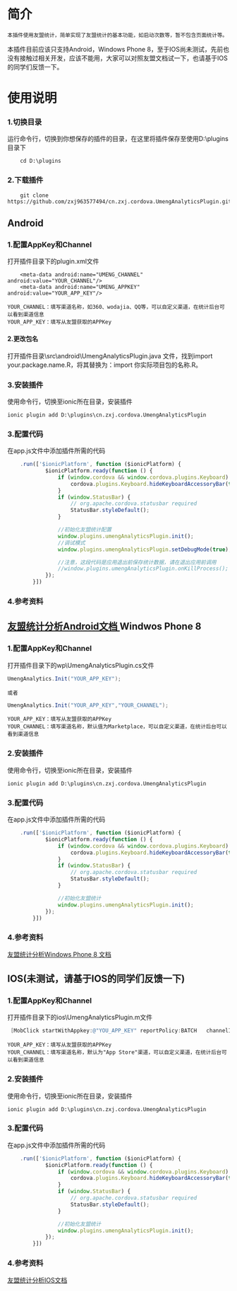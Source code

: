 简介
===================================
    本插件使用友盟统计，简单实现了友盟统计的基本功能，如启动次数等，暂不包含页面统计等。

本插件目前应该只支持Android，Windows Phone 8，至于IOS尚未测试，先前也没有接触过相关开发，应该不能用，大家可以对照友盟文档试一下，也请基于IOS的同学们反馈一下。

使用说明
===================================
### 1.切换目录
运行命令行，切换到你想保存的插件的目录，在这里将插件保存至使用D:\plugins目录下
```
    cd D:\plugins
```
### 2.下载插件
```
    git clone https://github.com/zxj963577494/cn.zxj.cordova.UmengAnalyticsPlugin.git
```
Android
-------------------------------------
### 1.配置AppKey和Channel
打开插件目录下的plugin.xml文件
```
    <meta-data android:name="UMENG_CHANNEL" android:value="YOUR_CHANNEL"/>
    <meta-data android:name="UMENG_APPKEY" android:value="YOUR_APP_KEY"/>
```
    YOUR_CHANNEL：填写渠道名称，如360、wodajia、QQ等，可以自定义渠道，在统计后台可以看到渠道信息
    YOUR_APP_KEY：填写从友盟获取的APPKey

#### 2.更改包名
打开插件目录\src\android\UmengAnalyticsPlugin.java 文件，找到import your.package.name.R，将其替换为：import 你实际项目包的名称.R。

### 3.安装插件
使用命令行，切换至ionic所在目录，安装插件
```
ionic plugin add D:\plugins\cn.zxj.cordova.UmengAnalyticsPlugin
```

### 3.配置代码
在app.js文件中添加插件所需的代码
```javascript
    .run(['$ionicPlatform', function ($ionicPlatform) {
            $ionicPlatform.ready(function () {
                if (window.cordova && window.cordova.plugins.Keyboard) {
                    cordova.plugins.Keyboard.hideKeyboardAccessoryBar(true);
                }
                if (window.StatusBar) {
                    // org.apache.cordova.statusbar required
                    StatusBar.styleDefault();
                }

                //初始化友盟统计配置
                window.plugins.umengAnalyticsPlugin.init();
    			//调试模式
                window.plugins.umengAnalyticsPlugin.setDebugMode(true);

                //注意，这段代码是应用退出前保存统计数据，请在退出应用前调用
                //window.plugins.umengAnalyticsPlugin.onKillProcess();
            });
        }])
```
### 4.参考资料
[友盟统计分析Android文档 ](http://dev.umeng.com/analytics/android-doc/integration)
Windwos Phone 8
-------------------------------------
### 1.配置AppKey和Channel
打开插件目录下的wp\UmengAnalyticsPlugin.cs文件
```c#
UmengAnalytics.Init("YOUR_APP_KEY");
```
    或者
```c#
UmengAnalytics.Init("YOUR_APP_KEY","YOUR_CHANNEL");
```
    YOUR_APP_KEY：填写从友盟获取的APPKey
    YOUR_CHANNEL：填写渠道名称，默认值为Marketplace，可以自定义渠道，在统计后台可以看到渠道信息
### 2.安装插件
使用命令行，切换至ionic所在目录，安装插件
```
ionic plugin add D:\plugins\cn.zxj.cordova.UmengAnalyticsPlugin
```
### 3.配置代码
在app.js文件中添加插件所需的代码
```javascript
    .run(['$ionicPlatform', function ($ionicPlatform) {
            $ionicPlatform.ready(function () {
                if (window.cordova && window.cordova.plugins.Keyboard) {
                    cordova.plugins.Keyboard.hideKeyboardAccessoryBar(true);
                }
                if (window.StatusBar) {
                    // org.apache.cordova.statusbar required
                    StatusBar.styleDefault();
                }

                //初始化友盟统计
                window.plugins.umengAnalyticsPlugin.init();
            });
        }])
```
### 4.参考资料
[友盟统计分析Windows Phone 8 文档 ](http://dev.umeng.com/analytics/wp-doc/wp8-integration)

IOS(未测试，请基于IOS的同学们反馈一下)
-------------------------------------
### 1.配置AppKey和Channel
打开插件目录下的ios\UmengAnalyticsPlugin.m文件
```Objective-C
 [MobClick startWithAppkey:@"YOU_APP_KEY" reportPolicy:BATCH   channelId:@"YOUR_CHANNEL"];
```
    YOUR_APP_KEY：填写从友盟获取的APPKey
    YOUR_CHANNEL：填写渠道名称，默认为"App Store"渠道，可以自定义渠道，在统计后台可以看到渠道信息
### 2.安装插件
使用命令行，切换至ionic所在目录，安装插件
```
ionic plugin add D:\plugins\cn.zxj.cordova.UmengAnalyticsPlugin
```
### 3.配置代码
在app.js文件中添加插件所需的代码
```javascript
    .run(['$ionicPlatform', function ($ionicPlatform) {
            $ionicPlatform.ready(function () {
                if (window.cordova && window.cordova.plugins.Keyboard) {
                    cordova.plugins.Keyboard.hideKeyboardAccessoryBar(true);
                }
                if (window.StatusBar) {
                    // org.apache.cordova.statusbar required
                    StatusBar.styleDefault();
                }

                //初始化友盟统计
                window.plugins.umengAnalyticsPlugin.init();
            });
        }])
```
### 4.参考资料
[友盟统计分析IOS文档 ](http://dev.umeng.com/analytics/ios-doc/integration)
